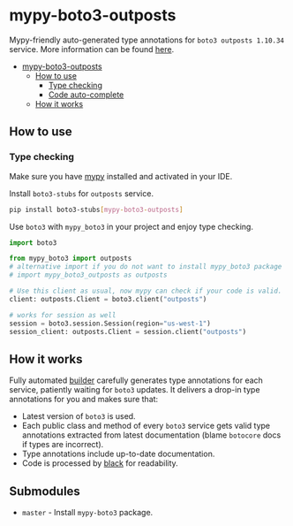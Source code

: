 # mypy-boto3-outposts

Mypy-friendly auto-generated type annotations for `boto3 outposts 1.10.34` service.
More information can be found [here](https://github.com/vemel/mypy_boto3).

- [mypy-boto3-outposts](#mypy-boto3-outposts)
  - [How to use](#how-to-use)
    - [Type checking](#type-checking)
    - [Code auto-complete](#code-auto-complete)
  - [How it works](#how-it-works)

## How to use

### Type checking

Make sure you have [mypy](https://github.com/python/mypy) installed and activated in your IDE.

Install `boto3-stubs` for `outposts` service.

```bash
pip install boto3-stubs[mypy-boto3-outposts]
```

Use `boto3` with `mypy_boto3` in your project and enjoy type checking.

```python
import boto3

from mypy_boto3 import outposts
# alternative import if you do not want to install mypy_boto3 package
# import mypy_boto3_outposts as outposts

# Use this client as usual, now mypy can check if your code is valid.
client: outposts.Client = boto3.client("outposts")

# works for session as well
session = boto3.session.Session(region="us-west-1")
session_client: outposts.Client = session.client("outposts")

```

## How it works

Fully automated [builder](https://github.com/vemel/mypy_boto3) carefully generates
type annotations for each service, patiently waiting for `boto3` updates. It delivers
a drop-in type annotations for you and makes sure that:

- Latest version of `boto3` is used.
- Each public class and method of every `boto3` service gets valid type annotations
  extracted from latest documentation (blame `botocore` docs if types are incorrect).
- Type annotations include up-to-date documentation.
- Code is processed by [black](https://github.com/psf/black) for readability.

## Submodules

- `master` - Install `mypy-boto3` package.